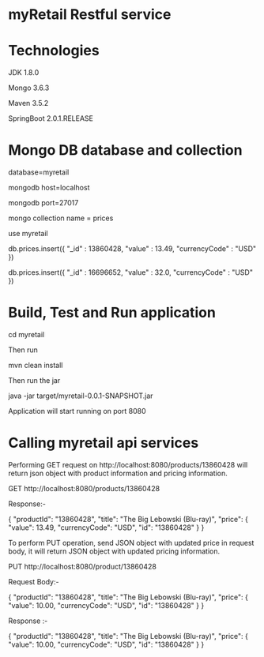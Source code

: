 # myRetail Restful service

# Technologies
JDK 1.8.0

Mongo 3.6.3

Maven 3.5.2

SpringBoot 2.0.1.RELEASE


# Mongo DB database and collection
database=myretail

mongodb host=localhost

mongodb port=27017

mongo collection name = prices

use myretail

db.prices.insert({ "_id" : 13860428, "value" : 13.49, "currencyCode" : "USD" })

db.prices.insert({ "_id" : 16696652, "value" : 32.0, "currencyCode" : "USD" })

# Build, Test and Run application
cd myretail

Then run

mvn clean install

Then run the jar

java -jar target/myretail-0.0.1-SNAPSHOT.jar

Application will start running on port 8080

# Calling myretail api services
Performing GET request on http://localhost:8080/products/13860428 will return json object with product information and pricing information.

GET http://localhost:8080/products/13860428

Response:-

{ "productId": "13860428", "title": "The Big Lebowski (Blu-ray)", "price": { "value": 13.49, "currencyCode": "USD", "id": "13860428" } }

To perform PUT operation, send JSON object with updated price in request body, it will return JSON object with updated pricing information.

PUT http://localhost:8080/product/13860428

Request Body:-

{ "productId": "13860428", "title": "The Big Lebowski (Blu-ray)", "price": { "value": 10.00, "currencyCode": "USD", "id": "13860428" } }

Response :-

{ "productId": "13860428", "title": "The Big Lebowski (Blu-ray)", "price": { "value": 10.00, "currencyCode": "USD", "id": "13860428" } }
